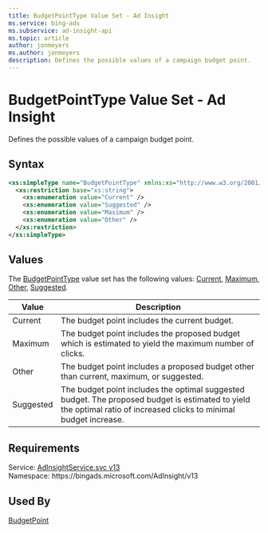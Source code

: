 ```yaml
---
title: BudgetPointType Value Set - Ad Insight
ms.service: bing-ads
ms.subservice: ad-insight-api
ms.topic: article
author: jonmeyers
ms.author: jonmeyers
description: Defines the possible values of a campaign budget point.
---
```

# BudgetPointType Value Set - Ad Insight
Defines the possible values of a campaign budget point.

## Syntax
```xml
<xs:simpleType name="BudgetPointType" xmlns:xs="http://www.w3.org/2001/XMLSchema">
  <xs:restriction base="xs:string">
    <xs:enumeration value="Current" />
    <xs:enumeration value="Suggested" />
    <xs:enumeration value="Maximum" />
    <xs:enumeration value="Other" />
  </xs:restriction>
</xs:simpleType>
```

## <a name="values"></a>Values

The [BudgetPointType](budgetpointtype.md) value set has the following values: [Current](#current), [Maximum](#maximum), [Other](#other), [Suggested](#suggested).

|Value|Description|
|-----------|---------------|
|<a name="current"></a>Current|The budget point includes the current budget.|
|<a name="maximum"></a>Maximum|The budget point includes the proposed budget which is estimated to yield the maximum number of clicks.|
|<a name="other"></a>Other|The budget point includes a proposed budget other than current, maximum, or suggested.|
|<a name="suggested"></a>Suggested|The budget point includes the optimal suggested budget. The proposed budget is estimated to yield the optimal ratio of increased clicks to minimal budget increase.|

## Requirements
Service: [AdInsightService.svc v13](https://adinsight.api.bingads.microsoft.com/Api/Advertiser/AdInsight/v13/AdInsightService.svc)  
Namespace: https\://bingads.microsoft.com/AdInsight/v13  

## Used By
[BudgetPoint](budgetpoint.md)  
